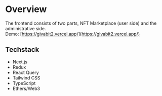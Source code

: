 # Overview

The frontend consists of two parts, NFT Marketplace (user side) and the administrative side.\
Demo: [https://givabit2.vercel.app/](https://givabit2.vercel.app/)



## Techstack

* Next.js
* Redux
* React Query
* Tailwind CSS
* TypeScript
* Ethers/Web3

